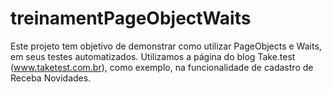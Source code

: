 # treinamentPageObjectWaits

Este projeto tem objetivo de demonstrar como utilizar PageObjects e Waits, em seus testes automatizados.
Utilizamos a página do blog Take.test (www.taketest.com.br), como exemplo, na funcionalidade de cadastro de Receba Novidades.
